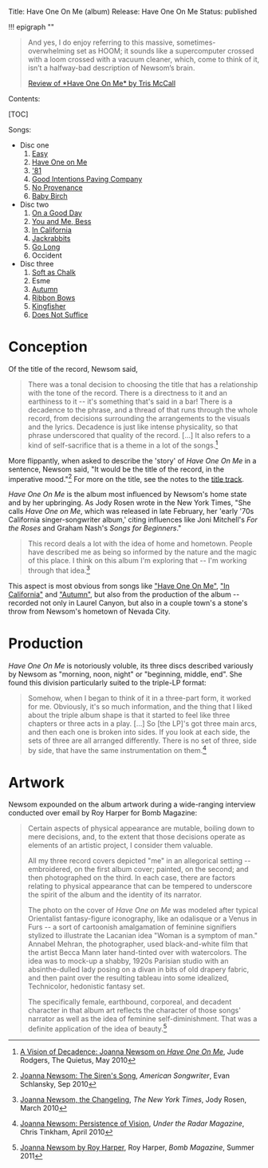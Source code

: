 Title: Have One On Me (album) 
Release: Have One On Me
Status: published

!!! epigraph ""
 > And yes, I do enjoy referring to this massive, sometimes-overwhelming set as HOOM; 
 > it sounds like a supercomputer crossed with a loom crossed with a vacuum cleaner, 
 > which, come to think of it, isn’t a halfway-bad description of Newsom’s brain.
 > <footer><a href=http://www.nj.com/entertainment/music/index.ssf/2010/06/joanna_newsom_--_have_one_on_m.html>Review of *Have One On Me* by Tris McCall</a></footer>

Contents:

[TOC]

Songs:

 + Disc one
     1. [Easy]({filename}one/easy.md)
     2. [Have One on Me]({filename}one/haveoneonme.md)
     3. ['81]({filename}one/eightyone.md)
     4. [Good Intentions Paving Company]({filename}one/goodintentionspavingcompany.md)
     5. [No Provenance]({filename}one/noprovenance.md)
     6. [Baby Birch]({filename}one/babybirch.md)
 + Disc two
     1. [On a Good Day]({filename}two/onagoodday.md)
     2. [You and Me, Bess]({filename}two/youandmebess.md)
     3. [In California]({filename}two/incalifornia.md)
     4. [Jackrabbits]({filename}two/jackrabbits.md)
     5. [Go Long]({filename}two/golong.md)
     6. Occident
 + Disc three
     1. [Soft as Chalk]({filename}three/softaschalk.md)
     2. Esme
     3. [Autumn]({filename}three/autumn.md)
     4. [Ribbon Bows]({filename}three/ribbonbows.md)
     5. [Kingfisher]({filename}three/kingfisher.md)
     6. [Does Not Suffice]({filename}three/doesnotsuffice.md)

# Conception #

Of the title of the record, Newsom said,

> There was a tonal decision to choosing the title that has a relationship with the tone of the record. There is a directness to it and an earthiness to it -- it's something that's said in a bar! There is a decadence to the phrase, and a thread of that runs through the whole record, from decisions surrounding the arrangements to the visuals and the lyrics. Decadence is just like intense physicality, so that phrase underscored that quality of the record. [...] It also refers to a kind of self-sacrifice that is a theme in a lot of the songs.[^quietus]

More flippantly, when asked to describe the 'story' of *Have One On Me* in a sentence, Newsom said, "It would be the title of the record, in the imperative mood."[^amsong] For more on the title, see the notes to the [title track]({filename}one/haveoneonme.md).

*Have One On Me* is the album most influenced by Newsom's home state and by her upbringing. As Jody Rosen wrote in the New York Times, "She calls *Have One on Me*, which was released in late February, her 'early '70s California singer-songwriter album,' citing influences like Joni Mitchell's *For the Roses* and Graham Nash's *Songs for Beginners*."

> This record deals a lot with the idea of home and hometown. People have described me as being so informed by the nature and the magic of this place. I think on this album I'm exploring that -- I'm working through that idea.[^nyt]

This aspect is most obvious from songs like
["Have One On Me"]({filename}one/haveoneonme.md), 
["In California"]({filename}two/incalifornia.md) 
and ["Autumn"]({filename}three/autumn.md), 
but also from the production of the album -- recorded not only in Laurel Canyon, but also in a couple town's a stone's throw from Newsom's hometown of Nevada City.

[^quietus]: [A Vision of Decadence: Joanna Newsom on *Have One On Me*](http://thequietus.com/articles/04232-joanna-newsom-have-one-on-me-interview), Jude Rodgers, The Quietus, May 2010

[^amsong]: [Joanna Newsom: The Siren's Song](http://americansongwriter.com/2010/09/joanna-newsom-the-sirens-song/), *American Songwriter*, Evan Schlansky, Sep 2010

# Production #

*Have One On Me* is notoriously voluble, its three discs described variously by Newsom as "morning, noon, night" or "beginning, middle, end". She found this division particularly suited to the triple-LP format:

> Somehow, when I began to think of it in a three-part form, it worked for me. Obviously, it's so much information, and the thing that I liked about the triple album shape is that it started to feel like three chapters or three acts in a play. [...] So [the LP]'s got three main arcs, and then each one is broken into sides. If you look at each side, the sets of three are all arranged differently. There is no set of three, side by side, that have the same instrumentation on them.[^utrad]

[^nyt]: [Joanna Newsom, the Changeling](http://www.nytimes.com/2010/03/07/magazine/07Newsom-t.html?pagewanted=all), *The New York Times*, Jody Rosen, March 2010

[^utrad]: [Joanna Newsom: Persistence of Vision](http://www.undertheradarmag.com/interviews/joanna_newsom/), *Under the Radar Magazine*, Chris Tinkham, April 2010

# Artwork #

Newsom expounded on the album artwork during a wide-ranging interview conducted over email by Roy Harper for Bomb Magazine:

> Certain aspects of physical appearance are mutable, boiling down to mere decisions, and, to the extent that those decisions operate as elements of an artistic project, I consider them valuable.
> 
> All my three record covers depicted "me" in an allegorical setting -- embroidered, on the first album cover; painted, on the second; and then photographed on the third. In each case, there are factors relating to physical appearance that can be tempered to underscore the spirit of the album and the identity of its narrator.
> 
> The photo on the cover of *Have One on Me* was modeled after typical Orientalist fantasy-figure iconography, like an odalisque or a Venus in Furs -- a sort of cartoonish amalgamation of feminine signifiers stylized to illustrate the Lacanian idea "Woman is a symptom of man." Annabel Mehran, the photographer, used black-and-white film that the artist Becca Mann later hand-tinted over with watercolors. The idea was to mock-up a shabby, 1920s Parisian studio with an absinthe-dulled lady posing on a divan in bits of old drapery fabric, and then paint over the resulting tableau into some idealized, Technicolor, hedonistic fantasy set.
> 
> The specifically female, earthbound, corporeal, and decadent character in that album art reflects the character of those songs' narrator as well as the idea of feminine self-diminishment. That was a definite application of the idea of beauty.[^bomb]

[^bomb]: [Joanna Newsom by Roy Harper](http://bombmagazine.org/article/5106/joanna-newsom), Roy Harper, *Bomb Magazine*, Summer 2011